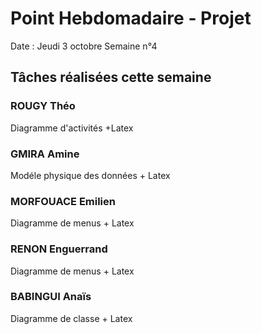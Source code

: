 # Point Hebdomadaire - Projet

Date : Jeudi 3 octobre
Semaine n°4

## Tâches réalisées cette semaine

### ROUGY Théo

Diagramme d'activités +Latex

### GMIRA Amine

Modéle physique des données + Latex

### MORFOUACE Emilien

Diagramme de menus + Latex

### RENON Enguerrand

Diagramme de menus + Latex

### BABINGUI Anaïs

Diagramme de classe + Latex


